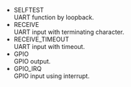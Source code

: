 - SELFTEST   
 UART function by loopback.   
- RECEIVE   
 UART input with terminating character.   
- RECEIVE_TIMEOUT   
 UART input with timeout.   
- GPIO   
 GPIO output.   
- GPIO_IRQ   
 GPIO input using interrupt.   

